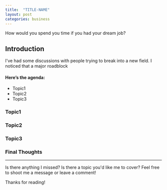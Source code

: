 ```yaml
---
title:  "TITLE-NAME"
layout: post
categories: business
---
```

How would you spend you time if you had your dream job?

## Introduction
I've had some discussions with people trying to break into a new field. I noticed that a major roadblock

#### Here’s the agenda:
* Topic1
* Topic2
* Topic3

### Topic1


### Topic2


###  Topic3


### Final Thoughts


---

Is there anything I missed? Is there a topic you'd like me to cover? Feel free to shoot me a message or leave a comment!

Thanks for reading!
